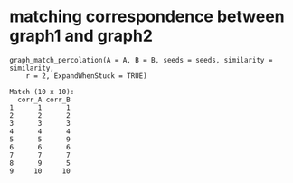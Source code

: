 # matching correspondence between graph1 and graph2

    graph_match_percolation(A = A, B = B, seeds = seeds, similarity = similarity, 
        r = 2, ExpandWhenStuck = TRUE)
    
    Match (10 x 10):
      corr_A corr_B
    1      1      1
    2      2      2
    3      3      3
    4      4      4
    5      5      9
    6      6      6
    7      7      7
    8      9      5
    9     10     10

